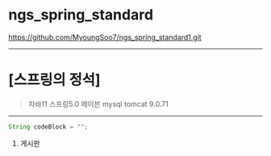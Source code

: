 # ngs_spring_standard
https://github.com/MyoungSoo7/ngs_spring_standard1.git

----------------------------------------
# [스프링의 정석]
> 자바11
> 스프링5.0 
> 메이븐
> mysql
> tomcat 9.0.71
----------------------------------------
``` Java
String codeBlock = "";
```

1. 게시판

